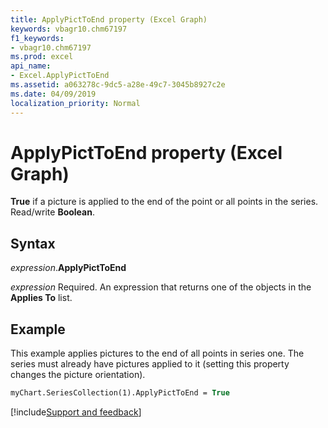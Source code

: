 ```yaml
---
title: ApplyPictToEnd property (Excel Graph)
keywords: vbagr10.chm67197
f1_keywords:
- vbagr10.chm67197
ms.prod: excel
api_name:
- Excel.ApplyPictToEnd
ms.assetid: a063278c-9dc5-a28e-49c7-3045b8927c2e
ms.date: 04/09/2019
localization_priority: Normal
---
```



# ApplyPictToEnd property (Excel Graph)

**True** if a picture is applied to the end of the point or all points in the series. Read/write **Boolean**.

## Syntax

_expression_.**ApplyPictToEnd**

_expression_ Required. An expression that returns one of the objects in the **Applies To** list.


## Example

This example applies pictures to the end of all points in series one. The series must already have pictures applied to it (setting this property changes the picture orientation).

```vb
myChart.SeriesCollection(1).ApplyPictToEnd = True
```

[!include[Support and feedback](~/includes/feedback-boilerplate.md)]